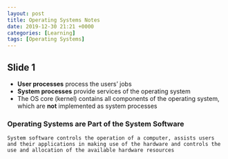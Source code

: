 ```yaml
---
layout: post
title: Operating Systems Notes
date: 2019-12-30 21:21 +0000
categories: [Learning]
tags: [Operating Systems]
---
```


## Slide 1

- **User processes** process the users’ jobs
- **System processes** provide services of the operating system
- The OS core (kernel) contains all components of the operating system, which are **not** implemented as system processes

### Operating Systems are Part of the System Software

    System software controls the operation of a computer, assists users and their applications in making use of the hardware and controls the use and allocation of the available hardware resources




